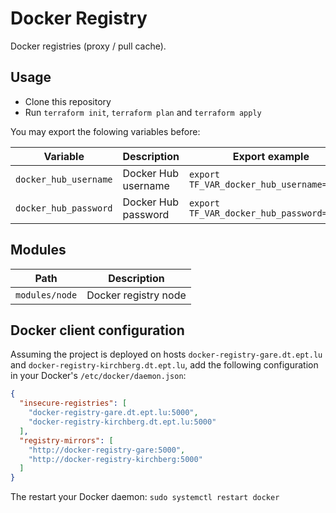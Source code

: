 # Docker Registry

Docker registries (proxy / pull cache).

## Usage

* Clone this repository
* Run `terraform init`, `terraform plan` and `terraform apply`

You may export the folowing variables before:

| Variable              | Description         | Export example                            |
|-----------------------|---------------------|-------------------------------------------|
| `docker_hub_username` | Docker Hub username | `export TF_VAR_docker_hub_username="..."` |
| `docker_hub_password` | Docker Hub password | `export TF_VAR_docker_hub_password="..."` |

## Modules

| Path           | Description          |
|----------------|----------------------|
| `modules/node` | Docker registry node |

## Docker client configuration

Assuming the project is deployed on hosts `docker-registry-gare.dt.ept.lu` and
`docker-registry-kirchberg.dt.ept.lu`, add the following configuration in your
Docker's `/etc/docker/daemon.json`:

```JSON
{
  "insecure-registries": [
    "docker-registry-gare.dt.ept.lu:5000",
    "docker-registry-kirchberg.dt.ept.lu:5000"
  ],
  "registry-mirrors": [
    "http://docker-registry-gare:5000",
    "http://docker-registry-kirchberg:5000"
  ]
}
```

The restart your Docker daemon: `sudo systemctl restart docker`
